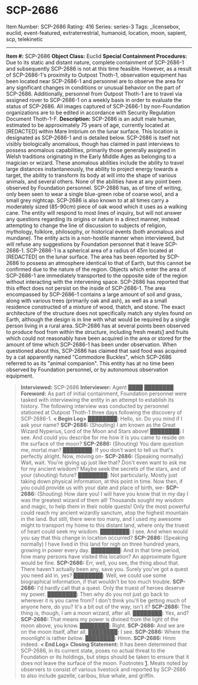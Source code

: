 # SCP-2686
Item Number: SCP-2686
Rating: 416
Series: series-3
Tags: _licensebox, euclid, event-featured, extraterrestrial, humanoid, location, moon, sapient, scp, telekinetic

---

**Item #:** SCP-2686
**Object Class:** Euclid
**Special Containment Procedures:** Due to its static and distant nature, complete containment of SCP-2686-1 and subsequently SCP-2686 is not at this time feasible. However, as a result of SCP-2686-1's proximity to Outpost Thoth-1, observation equipment has been located near SCP-2686-1 and personnel are to observe the area for any significant changes in conditions or unusual behavior on the part of SCP-2686. Additionally, personnel from Outpost Thoth-1 are to travel via assigned rover to SCP-2686-1 on a weekly basis in order to evaluate the status of SCP-2686. All images captured of SCP-2686-1 by non-Foundation organizations are to be edited in accordance with Security Regulation Document Thoth-1-F.
**Description:** SCP-2686 is an adult male human, estimated to be approximately 75 years of age, currently located at [REDACTED] within Mare Imbrium on the lunar surface. This location is designated as SCP-2686-1 and is detailed below. SCP-2686 is itself not visibly biologically anomalous, though has claimed in past interviews to possess anomalous capabilities, primarily those generally assigned in Welsh traditions originating in the Early Middle Ages as belonging to a magician or wizard. These anomalous abilities include the ability to travel large distances instantaneously, the ability to project energy towards a target, the ability to transform its body at will into the shape of various animals, and several others. None of the abilities have at any point been observed by Foundation personnel.
SCP-2686 has, as of time of writing, only been seen to wear a single blue-green robe of coarse wool, and a small grey nightcap. SCP-2686 is also known to at all times carry a moderately sized (85-90cm) piece of oak wood which it uses as a walking cane. The entity will respond to most lines of inquiry, but will not answer any questions regarding its origins or nature in a direct manner, instead attempting to change the line of discussion to subjects of religion, mythology, folklore, philosophy, or historical events (both anomalous and mundane). The entity acts in a non-hostile manner when interviewed, but will refuse any suggestions by Foundation personnel that it leave SCP-2686-1.
SCP-2686-1 is a spherical area of a radius of 45m located at [REDACTED] on the lunar surface. The area has been reported by SCP-2686 to possess an atmosphere identical to that of Earth, but this cannot be confirmed due to the nature of the region. Objects which enter the area of SCP-2686-1 are immediately transported to the opposite side of the region without interacting with the intervening space. SCP-2686 has reported that this effect does not persist on the inside of SCP-2686-1. The area encompassed by SCP-2686-1 contains a large amount of soil and grass, along with various trees (primarily oak and ash), as well as a small residence constructed of a mixture of wood, thatch, and stone. The exact architecture of the structure does not specifically match any styles found on Earth, although the design is in line with what would be required by a single person living in a rural area. SCP-2686 has at several points been observed to produce food from within the structure, including fresh meats[1](javascript:;) and fruits which could not reasonably have been acquired in the area or stored for the amount of time which SCP-2686-1 has been under observation. When questioned about this, SCP-2686 has claimed that said food was acquired by a cat apparently named "Commodore Buckles", which SCP-2686 referred to as its "animal companion". This entity has at no time been observed by Foundation personnel, or by autonomous observation equipment.
> **Interviewed:** SCP-2686
> **Interviewer:** Agent ████ ████████
> **Foreword:** As part of initial containment, Foundation personnel were tasked with interviewing the entity in an attempt to establish its history. The following interview was conducted by personnel stationed at Outpost Thoth-1 three days following the discovery of SCP-2686-1.
> **< Begin Log>**
> **████████:** Hello, sir. Do you mind if I ask your name?
> **SCP-2686:** (Shouting) I am known as the Great Wizard Nyperius, Lord of the Moon and Stars above!
> **████████:** I see. And could you describe for me how it is you came to reside on the surface of the moon?
> **SCP-2686:** (Shouting) You dare question me, mortal man?
> **████████:** If you don't want to tell us that's perfectly alright. Now, moving on-
> **SCP-2686:** (Speaking normally) Wait, wait. You're giving up just like that? Don't even want to ask me for my ancient wisdom? Maybe seek the secrets of the stars, and of your (shouting) future?
> **████████:** Not particularly. Mostly just taking down physical information, at this point in time. Now then, if you could provide us with your date and place of birth, we-
> **SCP-2686:** (Shouting) How dare you! I will have you know that in my day I was the greatest wizard of them all! Thousands sought my wisdom and magic, to help them in their noble quests! Only the most powerful could reach my ancient wizardly sanctum, atop the highest mountain in the land. But still, there were too many, and I used my awesome might to transport my home to this distant land, where only the truest of heart could seek my wisdom.
> **████████:** I see. And when would you say that this change in location occurred?
> **SCP-2686:** (Speaking normally) I have lived in this land for nigh on three hundred years, growing in power every day.
> **████████:** And in that time period, how many persons have visited this location? An approximate figure would be fine.
> **SCP-2686:** Err, well, you see, the thing about that. There haven't actually been any, save you. Surely you've got a quest you need aid in, yes?
> **████████:** Well, we could use some biographical information, if that wouldn't be too much trouble.
> **SCP-2686:** I'd hardly call that a quest. Only the truest of heroes deserve my power.
> **████████:** Then why do you not just go back to wherever it is you came from? I don't think you'll be getting much of anyone here, do you? It's a bit out of the way, isn't it?
> **SCP-2686:** The thing is, though, I am a _moon_ wizard, after all.
> **████████:** Yes, and?
> **SCP-2686:** That means my power is divined from the light of the moon above, you know.
> **████████:** Right.
> **SCP-2686:** And we are on the moon itself, after all.
> **████████:** I see.
> **SCP-2686:** Where the moonlight is rather _below_.
> **████████:** Hmm.
> **SCP-2686:** Hmm indeed.
> **< End Log>**
> **Closing Statement:** It has been determined that SCP-2686, in its current state, poses no actual threat to the Foundation or its holdings, but steps should be taken to ensure that it does not leave the surface of the moon.
Footnotes
[1](javascript:;). Meats noted by observers to consist of various livestock and reported by SCP-2686 to also include gazelle, caribou, blue whale, and griffin.